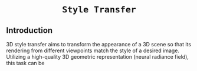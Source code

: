 # <p align=center>`Style Transfer` </p>





## Introduction

3D style transfer aims to transform the appearance of a 3D scene so that its rendering from different viewpoints match the style of a desired image. Utilizing a high-quality 3D geometric representation (neural radiance field),  this task can be 

